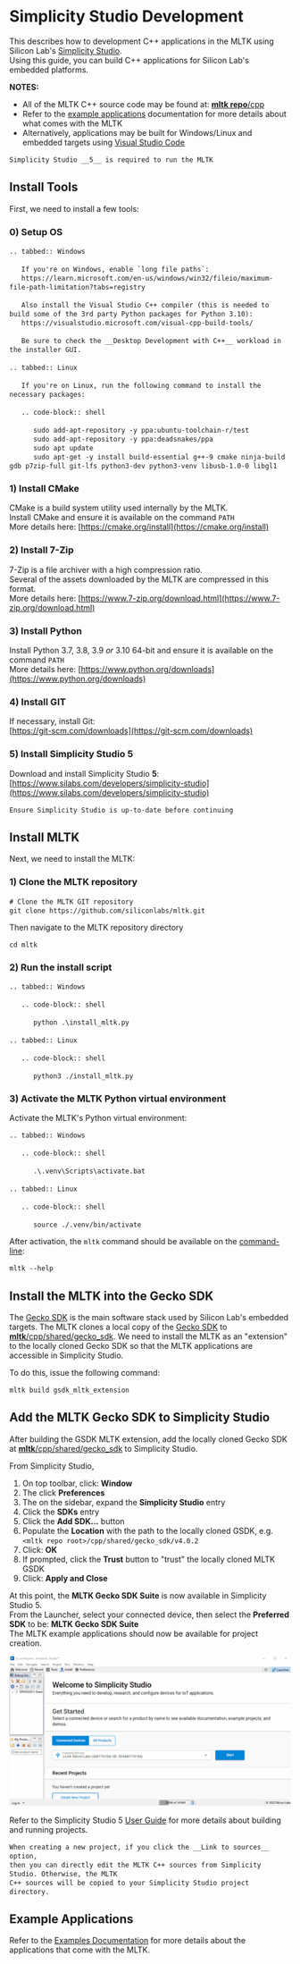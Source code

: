 # Simplicity Studio Development

This describes how to development C++ applications in the MLTK using Silicon Lab's [Simplicity Studio](https://www.silabs.com/developers/simplicity-studio).  
Using this guide, you can build C++ applications for Silicon Lab's embedded platforms.

__NOTES:__  
- All of the MLTK C++ source code may be found at: [__mltk repo__/cpp](../../cpp)  
- Refer to the [example applications](./examples/index.md) documentation for more details about what comes with the MLTK
- Alternatively, applications may be built for Windows/Linux and embedded targets using [Visual Studio Code](./vscode.md)


```{warning} 
Simplicity Studio __5__ is required to run the MLTK
```


## Install Tools

First, we need to install a few tools:

### 0) Setup OS

```{eval-rst}
.. tabbed:: Windows

   If you're on Windows, enable `long file paths`:
   https://learn.microsoft.com/en-us/windows/win32/fileio/maximum-file-path-limitation?tabs=registry

   Also install the Visual Studio C++ compiler (this is needed to build some of the 3rd party Python packages for Python 3.10):
   https://visualstudio.microsoft.com/visual-cpp-build-tools/

   Be sure to check the __Desktop Development with C++__ workload in the installer GUI.

.. tabbed:: Linux

   If you're on Linux, run the following command to install the necessary packages: 

   .. code-block:: shell

      sudo add-apt-repository -y ppa:ubuntu-toolchain-r/test
      sudo add-apt-repository -y ppa:deadsnakes/ppa
      sudo apt update
      sudo apt-get -y install build-essential g++-9 cmake ninja-build gdb p7zip-full git-lfs python3-dev python3-venv libusb-1.0-0 libgl1

```

### 1) Install CMake

CMake is a build system utility used internally by the MLTK.  
Install CMake and ensure it is available on the command `PATH`  
More details here: [https://cmake.org/install](https://cmake.org/install)

### 2) Install 7-Zip

7-Zip is a file archiver with a high compression ratio.  
Several of the assets downloaded by the MLTK are compressed in this format.  
More details here: [https://www.7-zip.org/download.html](https://www.7-zip.org/download.html)

### 3) Install Python

Install Python 3.7, 3.8, 3.9 _or_ 3.10 64-bit and ensure it is available on the command `PATH`  
More details here: [https://www.python.org/downloads](https://www.python.org/downloads)

### 4) Install GIT

If necessary, install Git:  
[https://git-scm.com/downloads](https://git-scm.com/downloads)


### 5) Install Simplicity Studio 5

Download and install Simplicity Studio __5__:  
[https://www.silabs.com/developers/simplicity-studio](https://www.silabs.com/developers/simplicity-studio)

```{warning} 
Ensure Simplicity Studio is up-to-date before continuing
```


## Install MLTK

Next, we need to install the MLTK:


### 1) Clone the MLTK repository


```shell
# Clone the MLTK GIT repository
git clone https://github.com/siliconlabs/mltk.git
```

Then navigate to the MLTK repository directory

```shell
cd mltk
```


### 2) Run the install script


```{eval-rst}
.. tabbed:: Windows

   .. code-block:: shell

      python .\install_mltk.py

.. tabbed:: Linux

   .. code-block:: shell

      python3 ./install_mltk.py
```


### 3) Activate the MLTK Python virtual environment

Activate the MLTK's Python virtual environment:

```{eval-rst}
.. tabbed:: Windows

   .. code-block:: shell

      .\.venv\Scripts\activate.bat

.. tabbed:: Linux

   .. code-block:: shell

      source ./.venv/bin/activate
```


After activation, the `mltk` command should be available on the [command-line](../command_line.md):

```shell
mltk --help
```

## Install the MLTK into the Gecko SDK

The [Gecko SDK](https://github.com/siliconlabs/gecko_sdk) is the main software stack used by Silicon Lab's embedded targets.
The MLTK clones a local copy of the [Gecko SDK](https://github.com/siliconlabs/gecko_sdk) to [__mltk__/cpp/shared/gecko_sdk](../../cpp/shared/gecko_sdk).
We need to install the MLTK as an "extension" to the locally cloned Gecko SDK so that the MLTK applications are accessible in Simplicity Studio.

To do this, issue the following command:

```shell
mltk build gsdk_mltk_extension
```

## Add the MLTK Gecko SDK to Simplicity Studio

After building the GSDK MLTK extension, add the locally cloned Gecko SDK at [__mltk__/cpp/shared/gecko_sdk](../../cpp/shared/gecko_sdk) to Simplicity Studio.

From Simplicity Studio,  
1. On top toolbar, click: __Window__
2. The click __Preferences__
3. The on the sidebar, expand the __Simplicity Studio__ entry
4. Click the __SDKs__ entry
5. Click the __Add SDK...__ button
6. Populate the __Location__ with the path to the locally cloned GSDK, e.g. `<mltk repo root>/cpp/shared/gecko_sdk/v4.0.2`
7. Click: __OK__
9. If prompted, click the __Trust__ button to "trust" the locally cloned MLTK GSDK
9. Click: __Apply and Close__

At this point, the __MLTK Gecko SDK Suite__ is now available in Simplicity Studio 5.  
From the Launcher, select your connected device, then select the __Preferred SDK__ to be: __MLTK Gecko SDK Suite__  
The MLTK example applications should now be available for project creation.

![](../img/ss_import_mltk.gif)

Refer to the Simplicity Studio 5 [User Guide](https://docs.silabs.com/simplicity-studio-5-users-guide/5.3.0/ss-5-users-guide-overview/)
for more details about building and running projects.

```{hint}
When creating a new project, if you click the __Link to sources__ option, 
then you can directly edit the MLTK C++ sources from Simplicity Studio. Otherwise, the MLTK
C++ sources will be copied to your Simplicity Studio project directory.
```


## Example Applications

Refer to the [Examples Documentation](./examples/index.md) for more details about the applications that come with the MLTK.